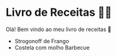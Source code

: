 # Livro de Receitas :man_cook:

Olá! Bem vindo ao meu livro de receitas :cookie:

- Strogonoff de Frango
- Costela com molho Barbecue